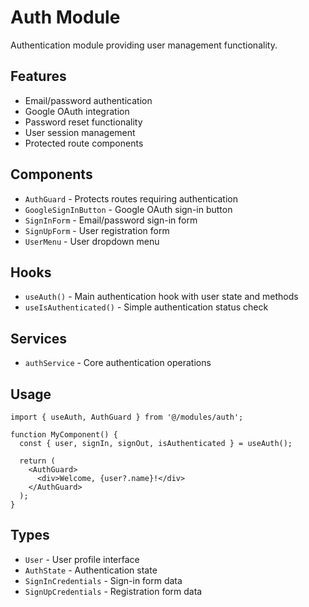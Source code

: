 # Auth Module

Authentication module providing user management functionality.

## Features

- Email/password authentication
- Google OAuth integration
- Password reset functionality
- User session management
- Protected route components

## Components

- `AuthGuard` - Protects routes requiring authentication
- `GoogleSignInButton` - Google OAuth sign-in button
- `SignInForm` - Email/password sign-in form
- `SignUpForm` - User registration form
- `UserMenu` - User dropdown menu

## Hooks

- `useAuth()` - Main authentication hook with user state and methods
- `useIsAuthenticated()` - Simple authentication status check

## Services

- `authService` - Core authentication operations

## Usage

```tsx
import { useAuth, AuthGuard } from '@/modules/auth';

function MyComponent() {
  const { user, signIn, signOut, isAuthenticated } = useAuth();
  
  return (
    <AuthGuard>
      <div>Welcome, {user?.name}!</div>
    </AuthGuard>
  );
}
```

## Types

- `User` - User profile interface
- `AuthState` - Authentication state
- `SignInCredentials` - Sign-in form data
- `SignUpCredentials` - Registration form data

